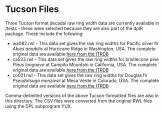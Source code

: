 # Tucson Files

Three Tucson format decadal raw ring width data are currently available in /tests - these were selected because they are also part of the dplR package.  These include the following: 

- wa082.rwl - This data set gives the raw ring widths for Pacific silver fir *Abies amabilis* at Hurricane Ridge in Washington, USA.  The complete original data are available [here from the ITRDB](https://www1.ncdc.noaa.gov/pub/data/paleo/treering/measurements/northamerica/usa/wa082.rwl)
- ca533.rwl - This data set gives the raw ring widths for bristlecone pine *Pinus longaeva* at Campito Mountain in California, USA.  The complete original data are available [here from the ITRDB](https://www1.ncdc.noaa.gov/pub/data/paleo/treering/measurements/northamerica/usa/ca533.rwl)
- co021.rwl - This data set gives the raw ring widths for Douglas fir *Pseudotsuga menziesii* at Mesa Verde in Colorado, USA. The complete original data are available [here from the ITRDB](https://www1.ncdc.noaa.gov/pub/data/paleo/treering/measurements/northamerica/usa/co021.rwl)

Comma-delimited versions of the above Tucson-formatted files are also in this directory.  The CSV files were converted from the original RWL files using the DPL subprogram YUX.